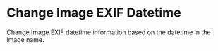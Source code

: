 # Change Image EXIF Datetime
Change Image EXIF datetime information based on the datetime in the image name.
